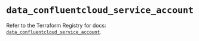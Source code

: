 # `data_confluentcloud_service_account`

Refer to the Terraform Registry for docs: [`data_confluentcloud_service_account`](https://registry.terraform.io/providers/mongey/confluentcloud/0.0.15/docs/data-sources/service_account).
